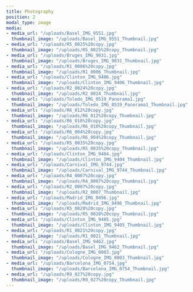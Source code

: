 ```yaml
---
title: Photography
position: 2
modal_type: image
media:
- media_url: "/uploads/Basel_IMG_9551.jpg"
  thumbnail_image: "/uploads/Basel_IMG_9551_Thumbnail.jpg"
- media_url: "/uploads/R5_0025%20copy.jpg"
  thumbnail_image: "/uploads/R5_0025%20copy_Thumbnail.jpg"
- media_url: "/uploads/Bruges_IMG_9031.jpg"
  thumbnail_image: "/uploads/Bruges_IMG_9031_Thumbnail.jpg"
- media_url: "/uploads/R1_0006%20copy.jpg"
  thumbnail_image: "/uploads/R1_0006_Thumbnail.jpg"
- media_url: "/uploads/Clinton_IMG_9406.jpg"
  thumbnail_image: "/uploads/Clinton_IMG_9406_Thumbnail.jpg"
- media_url: "/uploads/R2_0024%20copy.jpg"
  thumbnail_image: "/uploads/R2_0024_Thumbnail.jpg"
- media_url: "/uploads/Toledo_IMG_0519_Panorama1.jpg"
  thumbnail_image: "/uploads/Toledo_IMG_0519_Panorama1_Thumbnail.jpg"
- media_url: "/uploads/R6_012%20copy.jpg"
  thumbnail_image: "/uploads/R6_012%20copy_Thumbnail.jpg"
- media_url: "/uploads/R6_010%20copy.jpg"
  thumbnail_image: "/uploads/R6_010%20copy_Thumbnail.jpg"
- media_url: "/uploads/R6_004%20copy.jpg"
  thumbnail_image: "/uploads/R6_004%20copy_Thumbnail.jpg"
- media_url: "/uploads/R5_0035%20copy.jpg"
  thumbnail_image: "/uploads/R5_0035%20copy_Thumbnail.jpg"
- media_url: "/uploads/Clinton_IMG_9404.jpg"
  thumbnail_image: "/uploads/Clinton_IMG_9404_Thumbnail.jpg"
- media_url: "/uploads/Carnival_IMG_9744.jpg"
  thumbnail_image: "/uploads/Carnival_IMG_9744_Thumbnail.jpg"
- media_url: "/uploads/R4_0007%20copy.jpg"
  thumbnail_image: "/uploads/R4_0007%20copy_Thumbnail.jpg"
- media_url: "/uploads/R2_0007%20copy.jpg"
  thumbnail_image: "/uploads/R2_0007_Thumbnail.jpg"
- media_url: "/uploads/Madrid_IMG_0496.jpg"
  thumbnail_image: "/uploads/Madrid_IMG_0496_Thumbnail.jpg"
- media_url: "/uploads/R5_0028%20copy.jpg"
  thumbnail_image: "/uploads/R5_0028%20copy_Thumbnail.jpg"
- media_url: "/uploads/Clinton_IMG_9405.jpg"
  thumbnail_image: "/uploads/Clinton_IMG_9405_Thumbnail.jpg"
- media_url: "/uploads/R1_0021%20copy.jpg"
  thumbnail_image: "/uploads/R1_0021_Thumbnail.jpg"
- media_url: "/uploads/Basel_IMG_9462.jpg"
  thumbnail_image: "/uploads/Basel_IMG_9462_Thumbnail.jpg"
- media_url: "/uploads/Cologne_IMG_0003.jpg"
  thumbnail_image: "/uploads/Cologne_IMG_0003_Thumbnail.jpg"
- media_url: "/uploads/Barcelona_IMG_0754.jpg"
  thumbnail_image: "/uploads/Barcelona_IMG_0754_Thumbnail.jpg"
- media_url: "/uploads/R9_027%20copy.jpg"
  thumbnail_image: "/uploads/R9_027%20copy_Thumbnail.jpg"
---
```


